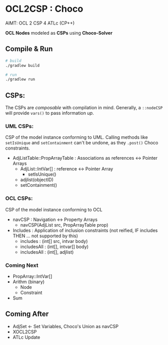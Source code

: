 # OCL2CSP : Choco
AIMT: OCL 2 CSP 4 ATLc (CP++)

**OCL Nodes** modeled as **CSPs** using **Choco-Solver**

## Compile & Run
```bash
# build
./gradlew build

# run
./gradlew run
```
## CSPs:
The CSPs are *composable* with compilation in mind.
Generally, a `::nodeCSP` will provide `vars()` to pass information *up*.

### UML CSPs:
CSP of the model instance conforming to UML.
Calling methods like `setIsUnique` and `setContainment` can't be undone, as they `.post()` Choco constraints.

- AdjListTable::PropArrayTable : Associations as references <-> Pointer Arrays
   - AdjList::IntVar[] : reference <-> Pointer Array
       - setIsUnique()
   - adjlist(objectID)
   - setContainment()

### OCL CSPs:
CSP of the model instance conforming to OCL

- navCSP : Navigation <-> Property Arrays
  - navCSP(AdjList src, PropArrayTable prop)
- Includes : Application of inclusion constraints (not reified, IF includes THEN ... not supported by this)
  - includes : (int[] src, intvar body)
  - includesAll : (int[], intvar[] body)
  - includesAll : (int[], adjlist)
 
### Coming Next
- PropArray::IntVar[]
- Arithm (binary)
   - Node
   - Constraint
- Sum

## Coming After
- AdjSet <- Set Variables, Choco's Union as navCSP
- XOCL2CSP
- ATLc Update
